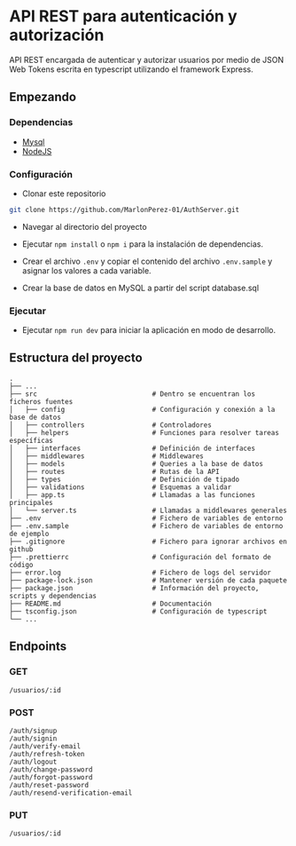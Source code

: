 # API REST para autenticación y autorización

API REST encargada de autenticar y autorizar usuarios por medio de JSON Web Tokens escrita en typescript utilizando el framework Express.

## Empezando

### Dependencias

- [Mysql](https://www.mysql.com/)
- [NodeJS](https://nodejs.org/en/)

### Configuración

- Clonar este repositorio

```sh
git clone https://github.com/MarlonPerez-01/AuthServer.git
```

- Navegar al directorio del proyecto

- Ejecutar `npm install` o `npm i` para la instalación de dependencias.

- Crear el archivo `.env` y copiar el contenido del archivo `.env.sample` y asignar los valores a cada variable.

- Crear la base de datos en MySQL a partir del script database.sql

### Ejecutar

- Ejecutar `npm run dev` para iniciar la aplicación en modo de desarrollo.

## Estructura del proyecto

    .
    ├── ...
    ├── src                             # Dentro se encuentran los ficheros fuentes
    │   ├── config                      # Configuración y conexión a la base de datos
    │   ├── controllers                 # Controladores
    │   ├── helpers                     # Funciones para resolver tareas específicas
    │   ├── interfaces                  # Definición de interfaces
    │   ├── middlewares                 # Middlewares
    │   ├── models                      # Queries a la base de datos
    │   ├── routes                      # Rutas de la API
    │   ├── types                       # Definición de tipado
    │   ├── validations                 # Esquemas a validar
    │   ├── app.ts                      # Llamadas a las funciones principales
    │   └── server.ts                   # Llamadas a middlewares generales
    ├── .env                            # Fichero de variables de entorno
    ├── .env.sample                     # Fichero de variables de entorno de ejemplo
    ├── .gitignore                      # Fichero para ignorar archivos en github
    ├── .prettierrc                     # Configuración del formato de código
    ├── error.log                       # Fichero de logs del servidor
    ├── package-lock.json               # Mantener versión de cada paquete
    ├── package.json                    # Información del proyecto, scripts y dependencias
    ├── README.md                       # Documentación
    ├── tsconfig.json                   # Configuración de typescript
    └── ...

## Endpoints

### GET

`/usuarios/:id`

### POST

`/auth/signup`\
`/auth/signin`\
`/auth/verify-email`\
`/auth/refresh-token`\
`/auth/logout`\
`/auth/change-password`\
`/auth/forgot-password`\
`/auth/reset-password`\
`/auth/resend-verification-email`

### PUT

`/usuarios/:id`
